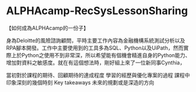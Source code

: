 # ALPHAcamp-RecSysLessonSharing

【如何成為ALPHAcamp的一份子】

身為Deloitte的風險諮詢顧問，平時主要工作內容為金融機構系統測試分析以及RPA腳本開發。工作中主要使用到的工具多為SQL、Python以及UiPath，然而實際上於Python之使用不到非常深，所以希望能有個機會精進自身的Python能力、增加對資料之敏感度。就在有這個想法時，剛好組上來了一位新同事Cynthia，

當初對於課程的期待、回顧期待的達成程度
學習的經歷與優化專案的過程
課程中印象深刻的幾個時刻
Key takeaways
未來的規劃或是深造的方向
